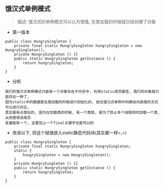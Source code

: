 ## 饿汉式单例模式
> 描述: 饿汉式的单例模式可以认为很饿, 在类加载的时候就已经创建了对象

- 第一版本
```
public class HungrySingleton {
	private final static HungrySingleton hungrySingleton = new HungrySingleton();
	private HungrySingleton () {}
	public static HungrySingleton getInstance () {
		return hungrySingleton;
	}
}
```

- 分析
```
我们的饿汉式单例模式只能有一个对象存在于内存中, 利用static成员属性, 我们的对象就只能存在一种了, 
因为static中的数据是在类加载的时候进行初始化的, 结合饿汉式单例中的静态内部类的方式可以进行对比, 
其实是有点类似的, 因为在加载类的时候, 有一个类锁, 是为了防止多个线程同时加载一个类, 从而使得该成员
变量能有一个, 这里加上一个final关键字也是可以的
```

- 改进以下, 将这个赋值放入static静态代码块(其实都一样=,=)
```
public class HungrySingleton {
	private final static HungrySingleton hungrySingleton;
	static {
		hungrySingleton = new HungrySingleton();
	}
	private HungrySingleton () {}
	public static HungrySingleton getInstance () {
		return hungrySingleton;
	}
}
```